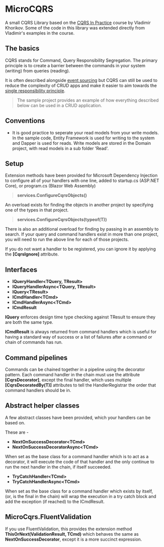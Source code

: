 # MicroCQRS
A small CQRS Library based on the [CQRS In Practice](https://www.pluralsight.com/courses/cqrs-in-practice) course by Vladimir Khorikov. Some of the code in this library was extended directly from Vladimir's examples in the course.


## The basics

CQRS stands for Command, Query Responsibility Segregation. The primary principle is to create a barrier between the commands in your system (writing) from queries (reading).

It is often described alongside [event sourcing](https://martinfowler.com/eaaDev/EventSourcing.html) but CQRS can still be used to reduce the complexity of CRUD apps and make it easier to aim towards the [single responsibility principle](https://en.wikipedia.org/wiki/Single-responsibility_principle).

> The sample project provides an example of how everything described below can be used in a CRUD application.

## Conventions

- It is good practice to seperate your read models from your write models. In the sample code, Entity Framework is used for writing to the system and Dapper is used for reads. Write models are stored in the Domain project, with read models in a sub folder 'Read'.


## Setup

Extension methods have been provided for Microsoft Dependency Injection to configure all of your handlers with one line, added to startup.cs (ASP.NET Core), or program.cs (Blazor Web Assembly) 

> **services.ConfigureCqrsObjects()**

An overload exists for finding the objects in another project by specifying one of the types in that project.

> **services.ConfigureCqrsObjects(typeof(T))**

There is also an additional overload for finding by passing in an assembly to search. If your query and command handlers exist in more than one project, you will need to run the above line for each of those projects.

If you do not want a handler to be registered, you can ignore it by applying the **[CqrsIgnore]** attribute.

## Interfaces

- **IQueryHandler\<TQuery, TResult\>**
- **IQueryHandlerAsync\<TQuery, TResult\>**
- **IQuery\<TResult\>**
- **ICmdHandler\<TCmd\>**
- **ICmdHandlerAsync\<TCmd\>**
- **ICmdResult**

**IQuery** enforces design time type checking against TResult to ensure they are both the same type.

**ICmdResult** is always returned from command handlers which is useful for having a standard way of success or a list of failures after a command or chain of commands has run.

## Command pipelines

Commands can be chained together in a pipeline using the decorator pattern. Each command handler in the chain must use the attribute **[CqrsDecorator]**, except the final handler, which uses multiple **[CqrsDecoratedBy(T)]** attributes to tell the HandlerRegistrar the order that command handlers should be in.

## Abstract helper classes

A few abstract classes have been provided, which your handlers can be based on. 

These are -
- **NextOnSuccessDecorator\<TCmd\>**
- **NextOnSuccessDecoratorAsync\<TCmd\>**

When set as the base class for a command handler which is to act as a decorator, it will execute the code of that handler and the only continue to run the next handler in the chain, if itself succeeded. 

- **TryCatchHandler\<TCmd\>**
- **TryCatchHandlerAsync\<TCmd\>**

When set as the base class for a command handler which exists by itself, (or, is the final in the chain) will wrap the execution in a try catch block and add the exception (if reached) to the ICmdResult.

## MicroCqrs.FluentValidation

If you use FluentValidation, this provides the extension method **ThisOrNext(ValidationResult, TCmd)** which behaves the same as **NextOnSuccessDecorator**, except it is a more succinct expression.